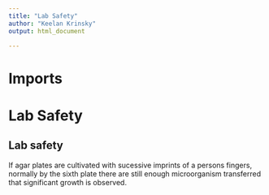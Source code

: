 ```yaml
---
title: "Lab Safety"
author: "Keelan Krinsky"
output: html_document

---
```


# Imports

# Lab Safety

## Lab safety
If agar plates are cultivated with sucessive imprints of a persons fingers, normally by the sixth plate there are still enough microorganism transferred that significant growth is observed.

